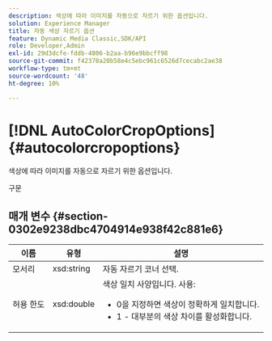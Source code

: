 ```yaml
---
description: 색상에 따라 이미지를 자동으로 자르기 위한 옵션입니다.
solution: Experience Manager
title: 자동 색상 자르기 옵션
feature: Dynamic Media Classic,SDK/API
role: Developer,Admin
exl-id: 29d3dcfe-fddb-4806-b2aa-b96e9bbcff98
source-git-commit: f42378a20b58e4c5ebc961c6526d7cecabc2ae38
workflow-type: tm+mt
source-wordcount: '48'
ht-degree: 10%

---
```


# [!DNL AutoColorCropOptions]{#autocolorcropoptions}

색상에 따라 이미지를 자동으로 자르기 위한 옵션입니다.

구문

## 매개 변수 {#section-0302e9238dbc4704914e938f42c881e6}

<table id="table_F6A0DBA37F704C2097C617A0A6767566"> 
 <thead> 
  <tr> 
   <th colname="col1" class="entry"> 이름 </th> 
   <th colname="col2" class="entry"> 유형 </th> 
   <th colname="col3" class="entry"> 설명 </th> 
  </tr> 
 </thead>
 <tbody> 
  <tr> 
   <td colname="col1"> <span class="codeph"> <span class="varname"> 모서리</span> </span> </td> 
   <td colname="col2"> <span class="codeph"> xsd:string</span> </td> 
   <td colname="col3"> 자동 자르기 코너 선택. </td> 
  </tr> 
  <tr> 
   <td colname="col1"> <span class="codeph"> <span class="varname"> 허용 한도</span> </span> </td> 
   <td colname="col2"> <span class="codeph"> xsd:double</span> </td> 
   <td colname="col3">색상 일치 사양입니다. 사용: 
    <ul id="ul_FE5423B857AE43FCBA7A9AEA76C754CC">
     <li id="li_01E3BD0AB8DA4C408B47CB02B269404A">0을 지정하면 색상이 정확하게 일치합니다. </li>
     <li id="li_FCE21384265D4ECE9C0D785F1BB32C3A">1 - 대부분의 색상 차이를 활성화합니다. </li>
    </ul></td> 
  </tr> 
 </tbody> 
</table>
